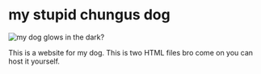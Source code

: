 # my stupid chungus dog

![my dog glows in the dark?](https://i.imgur.com/mRrqOHz.jpeg)

This is a website for my dog. This is two HTML files bro come on you can host it yourself.